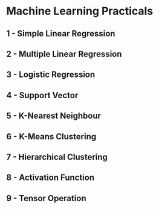 # Machine Learning Practicals

## 1 - Simple Linear Regression

## 2 - Multiple Linear Regression

## 3 - Logistic Regression

## 4 - Support Vector

## 5 - K-Nearest Neighbour

## 6 - K-Means Clustering

## 7 - Hierarchical Clustering

## 8 - Activation Function

## 9 - Tensor Operation
